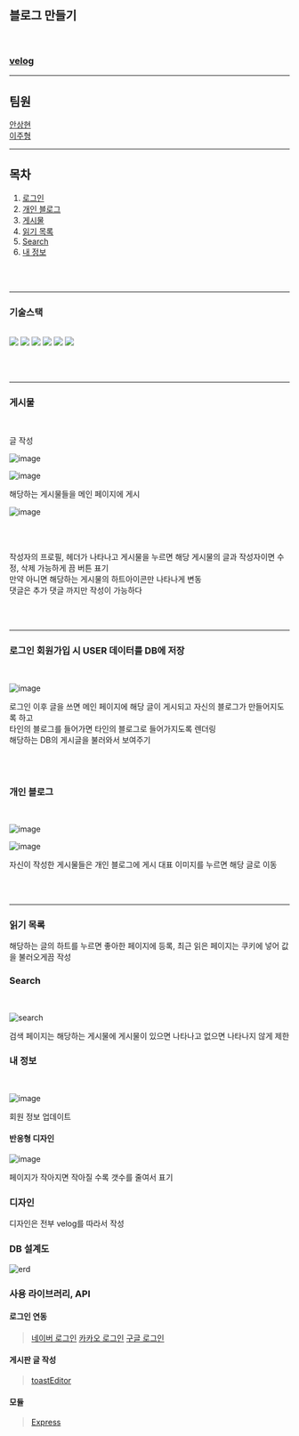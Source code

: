 
<br/>

## 블로그 만들기

<br/>

### [velog](https://velog.io/) 


<hr/>

## 팀원
[안상현](https://github.com/EILE23) <br/>
[이주형](https://github.com/hellojuhyoung)


<hr/>



## 목차

1. [로그인](#로그인-회원가입-시-user-데이터를-db에-저장) 
2. [개인 블로그](#개인-블로그) 
3. [게시물](#게시물) 
4. [읽기 목록](#읽기-목록)
5. [Search](#search)
6. [내 정보](#내-정보)

<br/><br/>
<hr/>

###  기술스택
<br/>

<span>
<img src = "https://img.shields.io/badge/javascript-F7DF1E?style=flat-square&logo=javascript&logoColor=black"/>
  <img src = "https://img.shields.io/badge/ejs-B4CA65?style=flat-square&logo=ejs&logoColor=black"/>
  <img src = "https://img.shields.io/badge/CSS-663399?style=flat-square&logo=CSS&logoColor=black"/>
   <img src = "https://img.shields.io/badge/node.js-5FA04E?style=flat-square&logo=nodedotjs&logoColor=black"/>
   <img src = "https://img.shields.io/badge/MySql-4479A1?style=flat-square&logo=MySQL&logoColor=black"/>
   <img src = "https://img.shields.io/badge/Express-000000?style=flat-square&logo=Express&logoColor=white"/>
</span>

<br/><br/>



<hr/>

### 게시물
<br/>

글 작성

![image](https://github.com/user-attachments/assets/9504544a-864a-4fe0-b1fe-30534f5fdb69)

![image](https://github.com/user-attachments/assets/803fe11a-c75c-47a2-9479-4344c4352475)



해당하는 게시물들을 메인 페이지에 게시

![image](https://github.com/user-attachments/assets/f860353b-df6e-43c4-9ed7-ff6b9d6ea62a)


<br/><br/>



작성자의 프로필, 헤더가 나타나고
게시물을 누르면 해당 게시물의 글과 작성자이면 수정, 삭제 가능하게 끔 버튼 표기 <br/>
만약 아니면 해당하는 게시물의 하트아이콘만 나타나게 변동 <br/>
댓글은 추가 댓글 까지만 작성이 가능하다

<br/><br/>
<hr/>


### 로그인 회원가입 시 USER 데이터를 DB에 저장
<br/>

![image](https://github.com/user-attachments/assets/eb5fd91b-905b-4c72-9d39-02646186e3e9)



로그인 이후 글을 쓰면 메인 페이지에 해당 글이 게시되고 자신의 블로그가 만들어지도록 하고  <br/>
타인의 블로그를 들어가면 타인의 블로그로 들어가지도록 렌더링 <br/>
해당하는 DB의 게시글을 불러와서 보여주기



<br/><br/>

### 개인 블로그
<br/>

![image](https://github.com/user-attachments/assets/308968f8-f74f-4a97-8b41-8cfb2ec4423e)


![image](https://github.com/user-attachments/assets/94a71a34-06fd-416b-bf38-d984d3349696)


자신이 작성한 게시물들은 개인 블로그에 게시 대표 이미지를 누르면 해당 글로 이동

<br/><br/>
<hr/>


### 읽기 목록



해당하는 글의 하트를 누르면 좋아한 페이지에 등록,
최근 읽은 페이지는 쿠키에 넣어 값을 불러오게끔 작성

### Search

<br/>

![search](https://github.com/user-attachments/assets/157f0a58-6e63-44ef-9b92-e8497d287884)

검색 페이지는 해당하는 게시물에 게시물이 있으면 나타나고 없으면 나타나지 않게 제한

### 내 정보

<br/>

![image](https://github.com/user-attachments/assets/649dc205-ad17-4922-b0df-638cd025c039)




회원 정보 업데이트

#### 반응형 디자인

![image](https://github.com/user-attachments/assets/932f25e1-e264-4310-973b-d59bf5169a26)

페이지가 작아지면 작아질 수록 갯수를 줄여서 표기



### 디자인
디자인은 전부 velog를 따라서 작성


### DB 설계도

![erd](https://github.com/user-attachments/assets/92a2f91a-82e6-4c87-9907-d0240661067d)



### 사용 라이브러리, API

#### 로그인 연동
>[네이버 로그인](https://nid.naver.com/user2/campaign/introNaverIdLogin)
>[카카오 로그인](https://developers.kakao.com/docs/latest/ko/kakaologin/rest-api)
>[구글 로그인](https://cloud.google.com/identity-platform/docs/web/google?hl=ko)

#### 게시판 글 작성
>[toastEditor](https://ui.toast.com/)

#### 모듈
>[Express](https://expressjs.com/ko/)


